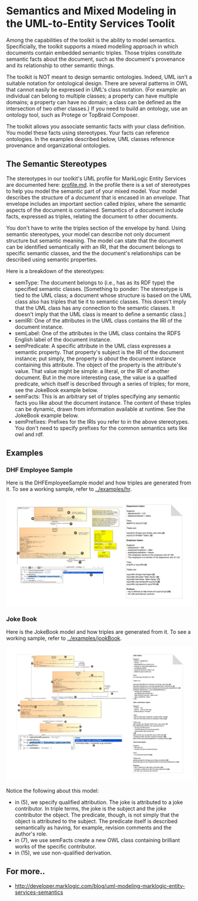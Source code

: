# Semantics and Mixed Modeling in the UML-to-Entity Services Toolit

Among the capabilities of the toolkit is the ability to model semantics. Specificially, the toolkit supports a mixed modelling approach in which documents contain embedded semantic triples. Those triples constitute semantic facts about the document, such as the document's provenance and its relationship to other semantic things. 

The toolkit is NOT meant to design semantic ontologies. Indeed, UML isn't a suitable notation for ontological design. There are several patterns in OWL that cannot easily be expressed in UML's class notation. (For example: an individual can belong to multiple classes; a property can have multiple domains; a property can have no domain; a class can be defined as the intersection of two other classes.) If you need to build an ontology, use an ontology tool, such as Protege or TopBraid Composer. 

The toolkit allows you associate semantic facts with your class definition. You model these facts using stereotypes. Your facts can reference ontologies. In the examples described below, UML classes reference provenance and organizational ontologies. 

## The Semantic Stereotypes
The stereotypes in our toolkit's UML profile for MarkLogic Entity Services are documented here: [profile.md](profile.md). In the profile there is a set of stereotypes to help you model the semantic part of your mixed model. Your model describes the structure of a *document* that is encased in an *envelope*. That envelope includes an important section called *triples*, where the semantic aspects of the document is contained. Semantics of a document include facts, expressed as triples, relating the document to other documents. 

You don't have to write the triples section of the envelope by hand. Using semantic stereotypes, your model can describe not only document structure but semantic meaning. The model can state that the document can be identified semantically with an IRI, that the document belongs to specific semantic classes, and the the document's relationships can be described using semantic properties. 

Here is a breakdown of the stereotypes:
- semType: The document belongs to (i.e., has as its RDF type) the specified semantic classes. [Something to ponder: The stereotype is tied to the UML class; a document whose structure is based on the UML class also has triples that tie it to semantic classes. This doesn't imply that the UML class has any connection to the semantic classes. It doesn't imply that the UML class is meant to define a semantic class.]
- semIRI: One of the attributes in the UML class contains the IRI of the document instance. 
- semLabel: One of the attributes in the UML class contains the RDFS English label of the document instance.
- semPredicate: A specific attribute in the UML class expresses a semantic property. That property's subject is the IRI of the document instance; put simply, the property is *about* the document instance containing this attribute. The object of the property is the attribute's value. That value might be simple: a literal, or the IRI of another document. But in the more interesting case, the value is a qualfied predicate, which itself is described through a series of triples; for more, see the JokeBook example below.
- semFacts: This is an arbitrary set of triples specifying any semantic facts you like about the document instance. The content of these triples can be dynamic, drawn from information available at runtime. See the JokeBook example below.
- semPrefixes: Prefixes for the IRIs you refer to in the above stereotypes. You don't need to specify prefixes for the common semantics sets like owl and rdf.

## Examples

### DHF Employee Sample
Here is the DHFEmployeeSample model and how triples are generated from it. To see a working sample, refer to [../examples/hr](../examples/hr).

![DHFEmployeeSample](DHFEmployeeSample_triples.png)

### Joke Book
Here is the JokeBook model and how triples are generated from it. To see a working sample, refer to [../examples/jookBook](../examples/jokeBook).

![JokeBook](JokeBook_triples.png)

Notice the following about this model:

- in (5), we specify qualified attribution. The joke is attributed to a joke contributor. In triple terms, the joke is the subject and the joke contributor the object. The predicate, though, is not simply that the object is attributed to the subject. The predicate itself is described semantically as having, for example, revision comments and the author's role.  
- in (7), we use semFacts create a new OWL class containing brilliant works of the specific contributor.
- in (15), we use non-qualified derivation. 

## For more..
- <http://developer.marklogic.com/blog/uml-modeling-marklogic-entity-services-semantics>

